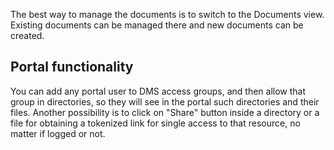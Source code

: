 The best way to manage the documents is to switch to the Documents view.
Existing documents can be managed there and new documents can be
created.

## Portal functionality

You can add any portal user to DMS access groups, and then allow that
group in directories, so they will see in the portal such directories
and their files. Another possibility is to click on "Share" button
inside a directory or a file for obtaining a tokenized link for single
access to that resource, no matter if logged or not.
